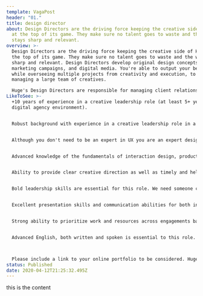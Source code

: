 ```yaml
---
template: VagaPost
header: "01."
title: design director
about: Design Directors are the driving force keeping the creative side of Huge
  at the top of its game. They make sure no talent goes to waste and the work
  stays sharp and relevant.
overview: >-
  Design Directors are the driving force keeping the creative side of Huge at
  the top of its game. They make sure no talent goes to waste and the work stays
  sharp and relevant. Design Directors develop original design concepts, global
  marketing campaigns, and digital media. You're able to output your best work
  while overseeing multiple projects from creativity and execution, to directly
  managing a large team of creatives.

  Huge's Design Directors are responsible for managing client relationships related to all things creative, including pitches, and proposals. We want a Director who's craft is high and likes getting her/his hands dirty when needed: you lead by example and you can show how it's done. You'll lead one of Latin America's best design teams, and you'll be the counterpart for Medellin's Design Director.
LikeToSee: >-
  +10 years of experience in a creative leadership role (at least 5+ years in a
  digital agency environment).


  Robust background with experience in a creative leadership role in a digital agency environment. Recognized expertise in one or more of the following: interactive design, branding, product design, visual design, advertising digital marketing.


  Although you don't need to be an expert in UX you are an expert designing for digital: apps, web apps, sites, e-commerce, and digital ads amongst others.


  Advanced knowledge of the fundamentals of interaction design, product design, user-centered design, brand development, digital marketing, and the creative process, as well as new platforms and technologies.


  Ability to provide clear creative direction as well as timely and helpful feedback to improve creative processes that keep work on budget and schedule.


  Bold leadership skills are essential for this role. We need someone confident in everything from team building and mentoring, to guiding large groups of creative talent.


  Excellent presentation skills and communication abilities for both internal and external clients.


  Strong ability to prioritize work and resources across engagements based on short- and long-term needs. Timelines, budgets, and availabilities change, and we need someone who can roll with it.


  Advanced English, both written and spoken is essential to this role. If you're a native English speaker and you're open to learning Spanish let's talk.



  Please include a link to your online portfolio to be considered. Huge is committed to creating an inclusive employee experience for all Hugers. We firmly believe that our work isn’t at its best unless all of our employees, regardless of race, gender, religion, sexual orientation, age, or disability have equal opportunities to do great work.
status: Published
date: 2020-04-12T21:25:32.495Z
---
```

this is the content